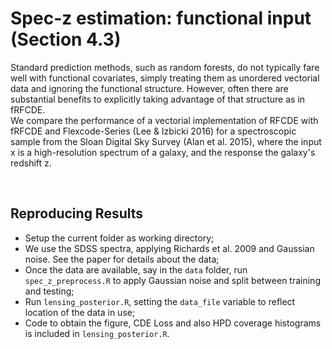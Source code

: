 Spec-z estimation: functional input (Section 4.3)
===

Standard prediction methods, such as random forests, do not typically 
fare well with functional covariates, simply treating them as unordered 
vectorial data and ignoring the functional structure.
However, often there are substantial benefits to explicitly taking advantage 
of that structure as in fRFCDE.  
We compare the performance of a vectorial implementation of RFCDE with fRFCDE 
and Flexcode-Series (Lee & Izbicki 2016) for a spectroscopic sample from the 
Sloan Digital Sky Survey (Alan et al. 2015), 
where the input x is a high-resolution spectrum of a galaxy, 
and the response the galaxy's redshift z.

<br>

## Reproducing Results

* Setup the current folder as working directory;
* We use the SDSS spectra, applying Richards et al. 2009 and Gaussian noise. See the paper 
for details about the data;
* Once the data are available, say in the `data` folder, run `spec_z_preprocess.R` to apply
Gaussian noise and split between training and testing;
* Run `lensing_posterior.R`, setting the `data_file` variable to reflect location of the
data in use;
* Code to obtain the figure, CDE Loss and also HPD coverage histograms is included
in `lensing_posterior.R`.


